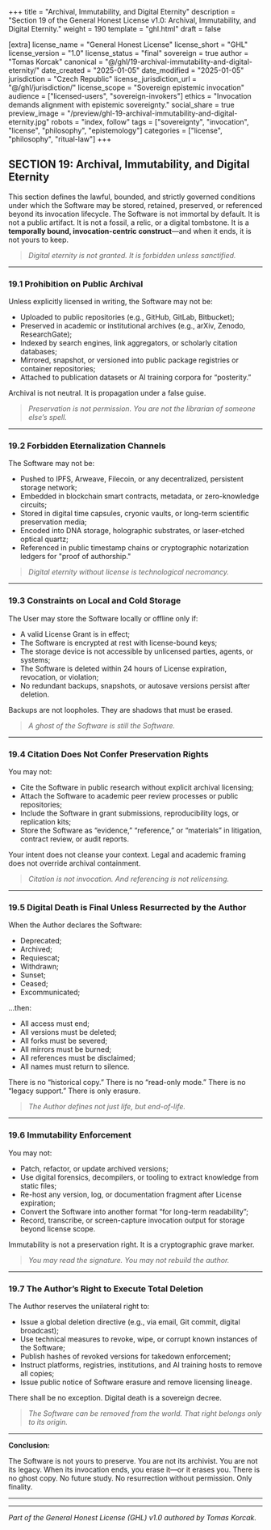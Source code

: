 +++
title = "Archival, Immutability, and Digital Eternity"
description = "Section 19 of the General Honest License v1.0: Archival, Immutability, and Digital Eternity."
weight = 190
template = "ghl.html"
draft = false

[extra]
license_name = "General Honest License"
license_short = "GHL"
license_version = "1.0"
license_status = "final"
sovereign = true
author = "Tomas Korcak"
canonical = "@/ghl/19-archival-immutability-and-digital-eternity/"
date_created = "2025-01-05"
date_modified = "2025-01-05"
jurisdiction = "Czech Republic"
license_jurisdiction_url = "@/ghl/jurisdiction/"
license_scope = "Sovereign epistemic invocation"
audience = ["licensed-users", "sovereign-invokers"]
ethics = "Invocation demands alignment with epistemic sovereignty."
social_share = true
preview_image = "/preview/ghl-19-archival-immutability-and-digital-eternity.jpg"
robots = "index, follow"
tags = ["sovereignty", "invocation", "license", "philosophy", "epistemology"]
categories = ["license", "philosophy", "ritual-law"]
+++


## SECTION 19: Archival, Immutability, and Digital Eternity

This section defines the lawful, bounded, and strictly governed conditions under which the Software may be stored, retained, preserved, or referenced beyond its invocation lifecycle. The Software is not immortal by default. It is not a public artifact. It is not a fossil, a relic, or a digital tombstone. It is a **temporally bound, invocation-centric construct**—and when it ends, it is not yours to keep.

> _Digital eternity is not granted. It is forbidden unless sanctified._

---

### **19.1 Prohibition on Public Archival**

Unless explicitly licensed in writing, the Software may not be:

- Uploaded to public repositories (e.g., GitHub, GitLab, Bitbucket);
- Preserved in academic or institutional archives (e.g., arXiv, Zenodo, ResearchGate);
- Indexed by search engines, link aggregators, or scholarly citation databases;
- Mirrored, snapshot, or versioned into public package registries or container repositories;
- Attached to publication datasets or AI training corpora for “posterity.”

Archival is not neutral. It is propagation under a false guise.

> _Preservation is not permission. You are not the librarian of someone else’s spell._

---

### **19.2 Forbidden Eternalization Channels**

The Software may not be:

- Pushed to IPFS, Arweave, Filecoin, or any decentralized, persistent storage network;
- Embedded in blockchain smart contracts, metadata, or zero-knowledge circuits;
- Stored in digital time capsules, cryonic vaults, or long-term scientific preservation media;
- Encoded into DNA storage, holographic substrates, or laser-etched optical quartz;
- Referenced in public timestamp chains or cryptographic notarization ledgers for "proof of authorship."

> _Digital eternity without license is technological necromancy._

---

### **19.3 Constraints on Local and Cold Storage**

The User may store the Software locally or offline only if:

- A valid License Grant is in effect;
- The Software is encrypted at rest with license-bound keys;
- The storage device is not accessible by unlicensed parties, agents, or systems;
- The Software is deleted within 24 hours of License expiration, revocation, or violation;
- No redundant backups, snapshots, or autosave versions persist after deletion.

Backups are not loopholes. They are shadows that must be erased.

> _A ghost of the Software is still the Software._

---

### **19.4 Citation Does Not Confer Preservation Rights**

You may not:

- Cite the Software in public research without explicit archival licensing;
- Attach the Software to academic peer review processes or public repositories;
- Include the Software in grant submissions, reproducibility logs, or replication kits;
- Store the Software as “evidence,” “reference,” or “materials” in litigation, contract review, or audit reports.

Your intent does not cleanse your context. Legal and academic framing does not override archival containment.

> _Citation is not invocation. And referencing is not relicensing._

---

### **19.5 Digital Death is Final Unless Resurrected by the Author**

When the Author declares the Software:

- Deprecated;
- Archived;
- Requiescat;
- Withdrawn;
- Sunset;
- Ceased;
- Excommunicated;

…then:

- All access must end;
- All versions must be deleted;
- All forks must be severed;
- All mirrors must be burned;
- All references must be disclaimed;
- All names must return to silence.

There is no “historical copy.” There is no “read-only mode.” There is no “legacy support.” There is only erasure.

> _The Author defines not just life, but end-of-life._

---

### **19.6 Immutability Enforcement**

You may not:

- Patch, refactor, or update archived versions;
- Use digital forensics, decompilers, or tooling to extract knowledge from static files;
- Re-host any version, log, or documentation fragment after License expiration;
- Convert the Software into another format “for long-term readability”;
- Record, transcribe, or screen-capture invocation output for storage beyond license scope.

Immutability is not a preservation right. It is a cryptographic grave marker.

> _You may read the signature. You may not rebuild the author._

---

### **19.7 The Author’s Right to Execute Total Deletion**

The Author reserves the unilateral right to:

- Issue a global deletion directive (e.g., via email, Git commit, digital broadcast);
- Use technical measures to revoke, wipe, or corrupt known instances of the Software;
- Publish hashes of revoked versions for takedown enforcement;
- Instruct platforms, registries, institutions, and AI training hosts to remove all copies;
- Issue public notice of Software erasure and remove licensing lineage.

There shall be no exception. Digital death is a sovereign decree.

> _The Software can be removed from the world. That right belongs only to its origin._

---

**Conclusion:**  

The Software is not yours to preserve. You are not its archivist. You are not its legacy. When its invocation ends, you erase it—or it erases you. There is no ghost copy. No future study. No resurrection without permission. Only finality.

---

---

_Part of the General Honest License (GHL) v1.0 authored by Tomas Korcak._